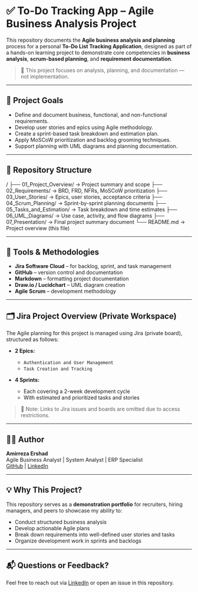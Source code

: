 # ✅ To-Do Tracking App – Agile Business Analysis Project

This repository documents the **Agile business analysis and planning** process for a personal **To-Do List Tracking Application**, designed as part of a hands-on learning project to demonstrate core competencies in **business analysis**, **scrum-based planning**, and **requirement documentation**.

> 🚀 This project focuses on analysis, planning, and documentation — not implementation.

---

## 📌 Project Goals

- Define and document business, functional, and non-functional requirements.
- Develop user stories and epics using Agile methodology.
- Create a sprint-based task breakdown and estimation plan.
- Apply MoSCoW prioritization and backlog grooming techniques.
- Support planning with UML diagrams and planning documentation.

---

## 📁 Repository Structure

/
├── 01_Project_Overview/ → Project summary and scope
├── 02_Requirements/ → BRD, FRD, NFRs, MoSCoW prioritization
├── 03_User_Stories/ → Epics, user stories, acceptance criteria
├── 04_Scrum_Planning/ → Sprint-by-sprint planning documents
├── 05_Tasks_and_Estimation/ → Task breakdown and time estimates
├── 06_UML_Diagrams/ → Use case, activity, and flow diagrams
├── 07_Presentation/ → Final project summary document
└── README.md → Project overview (this file)


---

## 🧠 Tools & Methodologies

- **Jira Software Cloud** – for backlog, sprint, and task management
- **GitHub** – version control and documentation
- **Markdown** – formatting project documentation
- **Draw.io / Lucidchart** – UML diagram creation
- **Agile Scrum** – development methodology

---

## 🗂 Jira Project Overview (Private Workspace)

The Agile planning for this project is managed using Jira (private board), structured as follows:

- **2 Epics:**  
  - `Authentication and User Management`  
  - `Task Creation and Tracking`

- **4 Sprints:**  
  - Each covering a 2-week development cycle  
  - With estimated and prioritized tasks and stories

> 🧾 Note: Links to Jira issues and boards are omitted due to access restrictions.

---

## 🙋‍♂️ Author

**Amirreza Ershad**  
Agile Business Analyst | System Analyst | ERP Specialist  
[GitHub](https://github.com/ershadamirreza) | [LinkedIn](https://www.linkedin.com/in/amirreza-ershad-99439a94/)

---

## 💡 Why This Project?

This repository serves as a **demonstration portfolio** for recruiters, hiring managers, and peers to showcase my ability to:

- Conduct structured business analysis
- Develop actionable Agile plans
- Break down requirements into well-defined user stories and tasks
- Organize development work in sprints and backlogs

---

## 📬 Questions or Feedback?

Feel free to reach out via [LinkedIn](https://www.linkedin.com/in/amirreza-ershad-99439a94/) or open an issue in this repository.
